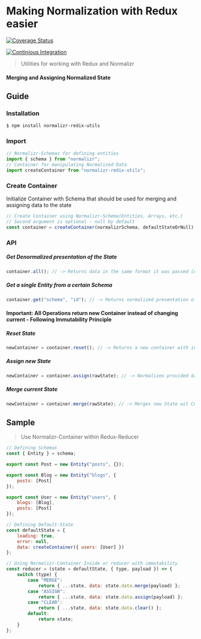 # Making Normalization with Redux easier

[![Coverage Status](https://coveralls.io/repos/github/GregoryPevnev/normalizr-redux-utils/badge.svg?branch=master)](https://coveralls.io/github/GregoryPevnev/normalizr-redux-utils?branch=master)

[![Continious Integration](https://travis-ci.org/GregoryPevnev/normalizr-redux-utils.svg?branch=master)](https://coveralls.io/github/GregoryPevnev/normalizr-redux-utils)

> Utilities for working with Redux and Normalizr

#### Merging and Assigning Normalized State

## Guide

### Installation

```sh
$ npm install normalizr-redix-utils
```

### Import

```javascript
// Normalizr-Schemas for defining entities
import { schema } from "normalizr";
// Container for manipulating Normalized Data
import createContainer from "normalizr-redix-utils";
```

### Create Container

Initialize Container with Schema that should be used for merging and assigning data to the state

```javascript
// Create Container using Normalizr-Schema(Entities, Arrays, etc.)
// Second argument is optional - null by default
const container = createContainer(normalizrSchema, defaultStateOrNull);
```

### API

##### Get Denormalized presentation of the State

```javascript
container.all(); // -> Returns data in the same format it was passed (According to the Schema)
```

##### Get a single Entity from a certain Schema

```javascript
container.get("schema", "id"); // -> Returns normalized presentation of a Schema
```

#### Important: All Operations return new Container instead of changing current - Following Immutability Principle

##### Reset State

```javascript
newContainer = container.reset(); // -> Returns a new container with initial State
```

##### Assign new State

```javascript
newContainer = container.assign(rawState); // -> Normalizes provided data using Schema and reassigns current state
```

##### Merge current State

```javascript
newContainer = container.merge(rawState); // -> Merges new State wit Current and returns a Container
```

## Sample

> Use Normalizr-Container within Redux-Reducer

```javascript
// Defining Schemas
const { Entity } = schema;

export const Post = new Entity("posts", {});

export const Blog = new Entity("blogs", {
    posts: [Post]
});

export const User = new Entity("users", {
    blogs: [Blog],
    posts: [Post]
});

// Defining Default-State
const defaultState = {
    loading: true,
    error: null,
    data: createContainer({ users: [User] })
};

// Using Normalizr-Container Inside or reducer with immutability
const reducer = (state = defaultState, { type, payload }) => {
    switch (type) {
        case "MERGE":
            return { ...state, data: state.data.merge(payload) };
        case "ASSIGN":
            return { ...state, data: state.data.assign(payload) };
        case "CLEAR":
            return { ...state, data: state.data.clear() };
        default:
            return state;
    }
};
```
